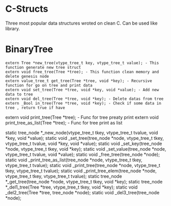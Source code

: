 # C-Structs
Three most popular data structures wroted on clean C. Can be used like library. 
# BinaryTree
```
extern Tree *new_tree(vtype_tree_t key, vtype_tree_t value); - This function generate new tree struct
extern void free_tree(Tree *tree); - This function clean memory and delete genesis node
extern value_tree_t get_tree(Tree *tree, void *key); - Recursive function for go on tree and print data
extern void set_tree(Tree *tree, void *key, void *value); - Add new data to tree
extern void del_tree(Tree *tree, void *key); - Delete datas from tree
extern _Bool in_tree(Tree *tree, void *key); - Check if some data in tree , return true if have
```

extern void print_tree(Tree *tree); - Func for tree preaty print
extern void print_tree_as_list(Tree *tree); - Func for tree print as list

static tree_node *_new_node(vtype_tree_t tkey, vtype_tree_t tvalue, void *key, void *value);
static void _set_tree(tree_node *node, vtype_tree_t tkey, vtype_tree_t tvalue, void *key, void *value);
static void _set_key(tree_node *node, vtype_tree_t tkey, void *key);
static void _set_value(tree_node *node, vtype_tree_t tvalue, void *value);
static void _free_tree(tree_node *node);
static void _print_tree_as_list(tree_node *node, vtype_tree_t tkey, vtype_tree_t tvalue);
static void _print_tree(tree_node *node, vtype_tree_t tkey, vtype_tree_t tvalue);
static void _print_tree_elem(tree_node *node, vtype_tree_t tkey, vtype_tree_t tvalue);
static tree_node *_get_tree(tree_node *node, vtype_tree_t tkey, void *key);
static tree_node *_del1_tree(Tree *tree, vtype_tree_t tkey, void *key);
static void _del2_tree(Tree *tree, tree_node *node);
static void _del3_tree(tree_node *node);
